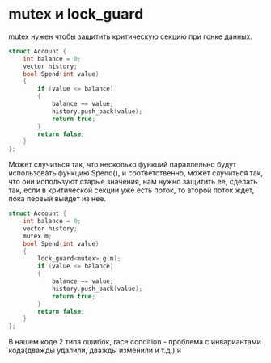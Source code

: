 # mutex и lock_guard
mutex нужен чтобы защитить критическую секцию при гонке данных.

```cpp
struct Account {
	int balance = 0; 
	vector history; 
	bool Spend(int value) 
	{ 
		if (value <= balance) 
		{ 
			balance −= value; 
			history.push_back(value); 
			return true; 
		} 
		return false; 
	} 
};
```

Может случиться так, что несколько функций параллельно будут использовать функцию Spend(), и соответственно, может случиться так, что они используют старые значения, нам нужно защитить ее, сделать так, если в критической секции уже есть поток, то второй поток ждет, пока первый выйдет из нее. 

```cpp
struct Account {
	int balance = 0; 
	vector history;
	mutex m;
	bool Spend(int value) 
	{
		lock_guard<mutex> g(m);
		if (value <= balance) 
		{ 
			balance −= value; 
			history.push_back(value); 
			return true; 
		} 
		return false; 
	} 
};
```

В нашем коде 2 типа ошибок, race condition - проблема с инвариантами кода(дважды удалили, дважды изменили и т.д.) и 